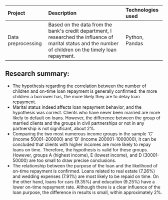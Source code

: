 | Project | Description | Technologies used | 
| :---------------------- | :---------------------- | :---------------------- |
| Data preprocessing | Based on the data from the bank's credit department, I researched the influence of marital status and the number of children on the timely loan repayment. | Python, Pandas |

## Research summary:

- The hypothesis regarding the correlation between the number of children and on-time loan repayment is generally confirmed: the more children a borrower has, the more likely they are to delay loan repayment. 
- Marital status indeed affects loan repayment behavior, and the hypothesis was correct. Clients who have never been married are more likely to default on loans. However, the difference between the group of married clients and the groups in civil partnerships or not in any partnership is not significant, about 2%.
- Comparing the two most numerous income groups in the sample 'C' (income 50001–200000) and 'B' (income 200001–1000000), it can be concluded that clients with higher incomes are more likely to repay loans on time. Therefore, the hypothesis is valid for these groups. However, groups A (highest income), E (lowest income), and D (30001-50000) are too small to draw precise conclusions.
- The relationship between the purpose of the loan and the likelihood of on-time repayment is confirmed. Loans related to real estate (7.26%) and wedding expenses (7.91%) are most likely to be repaid on time. On the other hand, loans for cars (9.35%) and education (9.25%) have a lower on-time repayment rate. Although there is a clear influence of the loan purpose, the difference in results is small, within approximately 2%.

